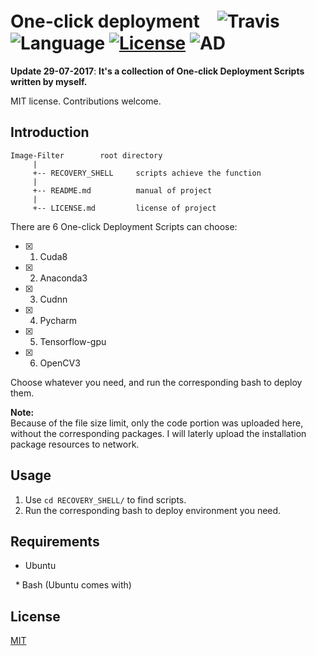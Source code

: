 # One-click deployment　![Travis](https://img.shields.io/travis/rust-lang/rust.svg) ![Language](https://img.shields.io/badge/language-Bash-orange.svg) [![License](https://img.shields.io/badge/license-MIT-blue.svg)](./LICENSE.md) ![AD](https://img.shields.io/badge/Ubuntu下的-一键部署工具-pink.svg)

__Update 29-07-2017__:   __It's a collection of One-click Deployment Scripts written by myself.__

MIT license. Contributions welcome.

## Introduction

	Image-Filter        root directory
	     |
	     +-- RECOVERY_SHELL     scripts achieve the function
	     |
	     +-- README.md          manual of project
	     |
	     +-- LICENSE.md         license of project

There are 6 One-click Deployment Scripts can choose:

- [x] 1. Cuda8
- [x] 2. Anaconda3
- [x] 3. Cudnn
- [x] 4. Pycharm
- [x] 5. Tensorflow-gpu
- [x] 6. OpenCV3

Choose whatever you need, and run the corresponding bash to deploy them.

**Note:**<br>
Because of the file size limit, only the code portion was uploaded here, without the corresponding packages. I will laterly upload the installation package resources to network.

## Usage 

1. Use ```cd RECOVERY_SHELL/``` to find scripts.
2. Run the corresponding bash to deploy environment you need.

## Requirements

   * Ubuntu

   * Bash (Ubuntu comes with)

## License

[MIT](https://github.com/JNingWei/One-click_deployment/blob/master/LICENSE.md)
